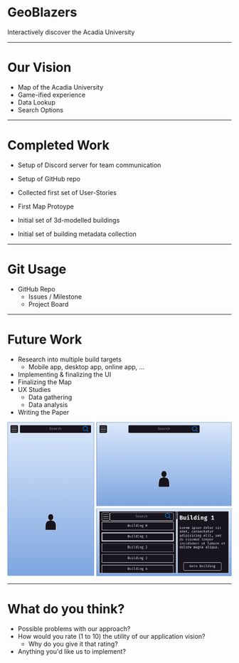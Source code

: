 # GeoBlazers

Interactively discover the Acadia University

---

# Our Vision

* Map of the Acadia University
* Game-ified experience
* Data Lookup
* Search Options

---

# Completed Work

* Setup of Discord server for team communication
* Setup of GitHub repo

* Collected first set of User-Stories
* First Map Protoype
* Initial set of 3d-modelled buildings
* Initial set of building metadata collection

---

# Git Usage

* GitHub Repo
  * Issues / Milestone
  * Project Board

---

# Future Work

* Research into multiple build targets
  * Mobile app, desktop app, online app, ...
* Implementing & finalizing the UI
* Finalizing the Map
* UX Studies
  * Data gathering
  * Data analysis
* Writing the Paper

![ui mockup](./rsc/ui-mockups-dark.png)

---

# What do you think?

* Possible problems with our approach?
* How would you rate (1 to 10) the utility of our application vision?
  * Why do you give it that rating?
* Anything you'd like us to implement?
